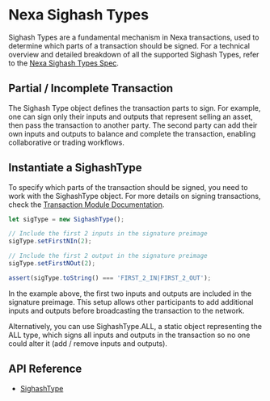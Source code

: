 # Nexa Sighash Types

Sighash Types are a fundamental mechanism in Nexa transactions, used to determine which parts of a transaction should be signed. For a technical overview and detailed breakdown of all the supported Sighash Types, refer to the [Nexa Sighash Types Spec](https://spec.nexa.org/transactions/sighashtype/).

## Partial / Incomplete Transaction

The Sighash Type object defines the transaction parts to sign. For example, one can sign only their inputs and outputs that represent selling an asset, then pass the transaction to another party. The second party can add their own inputs and outputs to balance and complete the transaction, enabling collaborative or trading workflows.

## Instantiate a SighashType

To specify which parts of the transaction should be signed, you need to work with the SighashType object. For more details on signing transactions, check the [Transaction Module Documentation](transaction.md).

```ts
let sigType = new SighashType();

// Include the first 2 inputs in the signature preimage
sigType.setFirstNIn(2);

// Include the first 2 output in the signature preimage
sigType.setFirstNOut(2);

assert(sigType.toString() === 'FIRST_2_IN|FIRST_2_OUT');
```

In the example above, the first two inputs and outputs are included in the signature preimage. This setup allows other participants to add additional inputs and outputs before broadcasting the transaction to the network.

Alternatively, you can use SighashType.ALL, a static object representing the ALL type, which signs all inputs and outputs in the transaction so no one could alter it (add / remove inputs and outputs).

## API Reference
- [SighashType](api/classes/SighashType.md)